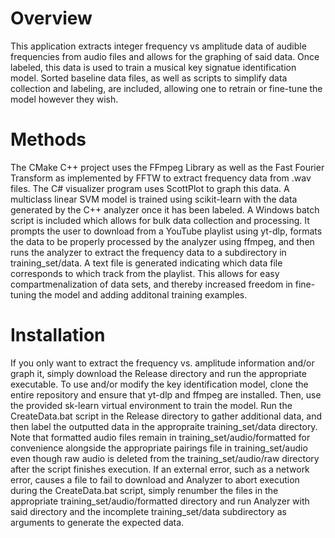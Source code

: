 <h1>Overview</h1>

This application extracts integer frequency vs amplitude data of audible frequencies from audio files and allows for the graphing of said data. Once labeled, this data is used to train a musical key signatue identification model. Sorted baseline data files, as well as scripts to simplify data collection and labeling, are included, allowing one to retrain or fine-tune the model however they wish.


<h1>Methods</h1>

The CMake C++ project uses the FFmpeg Library as well as the Fast Fourier Transform as implemented by FFTW to extract frequency data from .wav files. The C# visualizer program uses ScottPlot to graph this data. A multiclass linear SVM model is trained using scikit-learn with the data generated by the C++ analyzer once it has been labeled. A Windows batch script is included which allows for bulk data collection and processing. It prompts the user to download from a YouTube playlist using yt-dlp, formats the data to be properly processed by the analyzer using ffmpeg, and then runs the analyzer to extract the frequency data to a subdirectory in training_set/data. A text file is generated indicating which data file corresponds to which track from the playlist. This allows for easy compartmenalization of data sets, and thereby increased freedom in fine-tuning the model and adding additonal training examples.


<h1>Installation</h1>

If you only want to extract the frequency vs. amplitude information and/or graph it, simply download the Release directory and run the appropriate executable. To use and/or modify the key identification model, clone the entire repository and ensure that yt-dlp and ffmpeg are installed. Then, use the provided sk-learn virtual environment to train the model. Run the CreateData.bat script in the Release directory to gather additional data, and then label the outputted data in the appropraite training_set/data directory. Note that formatted audio files remain in training_set/audio/formatted for convenience alongside the appropriate pairings file in training_set/audio even though raw audio is deleted from the training_set/audio/raw directory after the script finishes execution. If an external error, such as a network error, causes a file to fail to download and Analyzer to abort execution during the CreateData.bat script, simply renumber the files in the appropriate training_set/audio/formatted directory and run Analyzer with said directory and the incomplete training_set/data subdirectory as arguments to generate the expected data.
